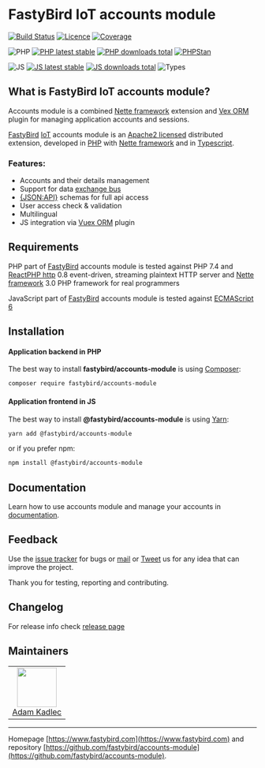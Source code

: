 # FastyBird IoT accounts module

[![Build Status](https://badgen.net/github/checks/FastyBird/accounts-module/master?cache=300&style=flat-square)](https://github.com/FastyBird/accounts-module/actions)
[![Licence](https://badgen.net/github/license/FastyBird/accounts-module?cache=300&style=flat-square)](https://github.com/FastyBird/accounts-module/blob/master/LICENSE.md)
[![Coverage](https://badgen.net/coveralls/c/github/FastyBird/accounts-module?cache=300&style=flat-square)](https://coveralls.io/r/FastyBird/accounts-module)

![PHP](https://badgen.net/packagist/php/FastyBird/accounts-module?cache=300&style=flat-square)
[![PHP latest stable](https://badgen.net/packagist/v/FastyBird/accounts-module/latest?cache=300&style=flat-square)](https://packagist.org/packages/FastyBird/accounts-module)
[![PHP downloads total](https://badgen.net/packagist/dt/FastyBird/accounts-module?cache=300&style=flat-square)](https://packagist.org/packages/FastyBird/accounts-module)
[![PHPStan](https://img.shields.io/badge/phpstan-enabled-brightgreen.svg?style=flat-square)](https://github.com/phpstan/phpstan)

![JS](https://img.shields.io/badge/js-es6-blue.svg?style=flat-square)
[![JS latest stable](https://badgen.net/npm/v/@fastybird/accounts-module?cache=300&style=flat-square)](https://www.npmjs.com/package/@fastybird/accounts-module)
[![JS downloads total](https://badgen.net/npm/dt/@fastybird/accounts-module?cache=300&style=flat-square)](https://www.npmjs.com/package/@fastybird/accounts-module)
![Types](https://badgen.net/npm/types/@fastybird/accounts-module?cache=300&style=flat-square)

## What is FastyBird IoT accounts module?

Accounts module is a combined [Nette framework](https://nette.org) extension and [Vex ORM](https://vuex-orm.org) plugin
for managing application accounts and sessions.

[FastyBird](https://www.fastybird.com) [IoT](https://en.wikipedia.org/wiki/Internet_of_things) accounts module is
an [Apache2 licensed](http://www.apache.org/licenses/LICENSE-2.0) distributed extension, developed
in [PHP](https://www.php.net) with [Nette framework](https://nette.org) and
in [Typescript](https://www.typescriptlang.org).

### Features:

- Accounts and their details management
- Support for data [exchange bus](https://github.com/FastyBird/exchange)
- [{JSON:API}](https://jsonapi.org/) schemas for full api access
- User access check & validation
- Multilingual
- JS integration via [Vuex ORM](https://vuex-orm.org) plugin

## Requirements

PHP part of [FastyBird](https://www.fastybird.com) accounts module is tested against PHP 7.4
and [ReactPHP http](https://github.com/reactphp/http) 0.8 event-driven, streaming plaintext HTTP server
and [Nette framework](https://nette.org/en/) 3.0 PHP framework for real programmers

JavaScript part of [FastyBird](https://www.fastybird.com) accounts module is tested
against [ECMAScript 6](https://www.w3schools.com/JS/js_es6.asp)

## Installation

#### Application backend in PHP

The best way to install **fastybird/accounts-module** is using [Composer](http://getcomposer.org/):

```sh
composer require fastybird/accounts-module
```

#### Application frontend in JS

The best way to install **@fastybird/accounts-module** is using [Yarn](https://yarnpkg.com/):

```sh
yarn add @fastybird/accounts-module
```

or if you prefer npm:

```sh
npm install @fastybird/accounts-module
```

## Documentation

Learn how to use accounts module and manage your accounts
in [documentation](https://github.com/FastyBird/accounts-module/blob/master/.docs/en/index.md).

## Feedback

Use the [issue tracker](https://github.com/FastyBird/accounts-module/issues) for bugs
or [mail](mailto:code@fastybird.com) or [Tweet](https://twitter.com/fastybird) us for any idea that can improve the
project.

Thank you for testing, reporting and contributing.

## Changelog

For release info check [release page](https://github.com/FastyBird/accounts-module/releases)

## Maintainers

<table>
	<tbody>
		<tr>
			<td align="center">
				<a href="https://github.com/akadlec">
					<img width="80" height="80" src="https://avatars3.githubusercontent.com/u/1866672?s=460&amp;v=4">
				</a>
				<br>
				<a href="https://github.com/akadlec">Adam Kadlec</a>
			</td>
		</tr>
	</tbody>
</table>

***
Homepage [https://www.fastybird.com](https://www.fastybird.com) and
repository [https://github.com/fastybird/accounts-module](https://github.com/fastybird/accounts-module).
